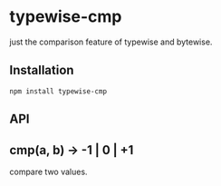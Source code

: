 # typewise-cmp

  just the comparison feature of typewise and bytewise.

## Installation

    npm install typewise-cmp

## API
## cmp(a, b) → -1 | 0 | +1
  
  compare two values.

